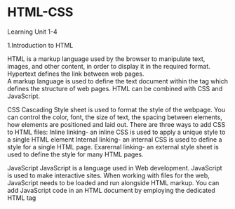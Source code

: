 # HTML-CSS

Learning Unit 1-4

1.Introduction to HTML

HTML is a markup language used by the browser to manipulate text, images, and other content, in order to display it in the required format.
Hypertext defines the link between web pages.  
A markup language is used to define the text document within the tag which defines the structure of web pages.
HTML can be combined with CSS and JavaScript.

CSS
Cascading Style sheet is used to format the style of the webpage.
You can control the color, font, the size of text, the spacing between elements, how elements are positioned and laid out.
There are three ways to add CSS to HTML files:
Inline linking- an inline CSS is used to apply a unique style to a single HTML element
Internal linking- an internal CSS is used to define a style for a single HTML page.
Exarernal linking- an external style sheet is used to define the style for many HTML pages.

JavaScript
JavaScript is a language used in Web development.
JavaScript is used to make interactive sites.
When working with files for the web, JavaScript needs to be loaded and run alongside HTML markup. 
You can add JavaScript code in an HTML document by employing the dedicated HTML tag <script> that wraps around JavaScript code.

2.HTML Text Formating
Text formatting in HTML refers to the way text is displayed on a web page.
 HTML offers a range of tags that can be used to format text including:
 Bold text: `<b>` or `<strong>`. We can make the text bold using the `<b>` tag. The tag uses both opening and closing tags. The text that needs to be made bold must be within `<b>` and `</b>` tag
 Italicised text: `<i>` or `<em>`. The `<i>` tag is used to italicise the text. It opens with `<i>` and ends with `</i>` tag and `<em>` tag is used to emphasize the text, with added semantic importance. It opens with `<em>` and ends with `</em>` tag. 
 Superscript and subscript text: `<sup>` or `<sub>`. The `<sup>` element is used to superscript a text and the `<sub>` element is used to subscript a text. They both have an opening and a closing tag.\

 HTML Elements
 An element is a section of an HTML document. Some HTML elements represent visible components on a web page, such as text, images, or buttons.
 HTML elements tell the browser how to display the text, images, and other content on the page, as well as tell the browser other useful bits of information.
 HTML elements are created with tags. An HTML tag consists of text between angle brackets (<>). for an example an HTML paragraph elememnt looks like this `<p>`This is a paragraph.`</p>`
 
 HTML Headlines/Headings
 HTML headings are used to define the headings of a page.
 There are six levels of headings defined by HTML. These 6 heading elements are h1, h2, h3, h4, h5, and h6; with h1 being the highest level and h6 being the least.

 HTML Lists
 Lists are used to specify lists of information. 
 All lists must contain one or more lists elements.
 There are three types of lists namely:
 Unordered list- present items that do not have a particular sequence or order, they are displayed with bullet points and this is how an unordered list is created:
 "<ul>
  <li>Koketso</li>
  <li>Motsikwe</li>
  <li>Moyakhe</li>
</ul>"
 Orderedlist- Are used when you want to present items in a specific sequence or order. They are typically displayed by numbers or letters.
 Definition list. This is an example of an ordered list

 


 

3.HTML capabilities
4.HTML navigation and linking
